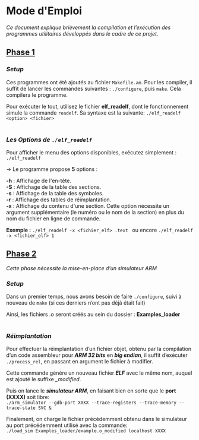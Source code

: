

# Mode d'Emploi

_Ce document explique brièvement la compilation et l’exécution des programmes utilitaires développés dans le cadre de ce projet._

## <ins>Phase 1</ins>

### _Setup_

Ces programmes ont été ajoutés au fichier `Makefile.am`. Pour les compiler, il suffit de lancer les commandes suivantes : `./configure`, puis `make`. Cela compilera le programme.

Pour exécuter le tout, utilisez le fichier **elf_readelf**, dont le fonctionnement simule la commande `readelf`. 
Sa syntaxe est la suivante: `./elf_readelf <option> <fichier>`
<br></br>

### _Les Options de `./elf_readelf`_ 
Pour afficher le menu des options disponibles, exécutez simplement : `./elf_readelf`

→ Le programme propose **5** options :

**-h** : Affichage de l'en-tête.<br>
**-S** : Affichage de la table des sections.<br>
**-s** : Affichage de la table des symboles.<br>
**-r** : Affichage des tables de réimplantation.<br>
**-x** : Affichage du contenu d'une section. Cette option nécessite un argument supplémentaire (le numéro ou le nom de la section) en plus du nom du fichier en ligne de commande.<br>

**Exemple :** `./elf_readelf -x <fichier_elf> .text ` ou encore `./elf_readelf -x <fichier_elf> 1`


## <ins>Phase 2</ins>

_Cette phase nécessite la mise-en-place d’un simulateur ARM_

### _Setup_

Dans un premier temps, nous avons besoin de faire `./configure`, suivi à nouveau de `make` (si ces derniers n’ont pas déjà était fait)

Ainsi, les fichiers .o seront créés au sein du dossier : **Examples_loader**
<br></br>


### _Réimplantation_

Pour effectuer la réimplantation d’un fichier objet, obtenu par la compilation d’un code assembleur pour ***ARM 32 bits*** en ***big endian***, il suffit d’exécuter `./process_rel`, en passant en argument le fichier à modifier.

Cette commande génère un nouveau fichier ***ELF*** avec le même nom, auquel est ajouté le suffixe *_modified*.<br>

Puis on lance le ***simulateur ARM***, en faisant bien en sorte que le **port (XXXX)** soit libre:<br>
`./arm_simulator --gdb-port XXXX --trace-registers --trace-memory --trace-state SVC &`<br>

Finalement, on charge le fichier précédemment obtenu dans le simulateur au port précédemment utilisé avec la commande:<br>
 `./load_sim Examples_loader/example.o_modified localhost XXXX`


